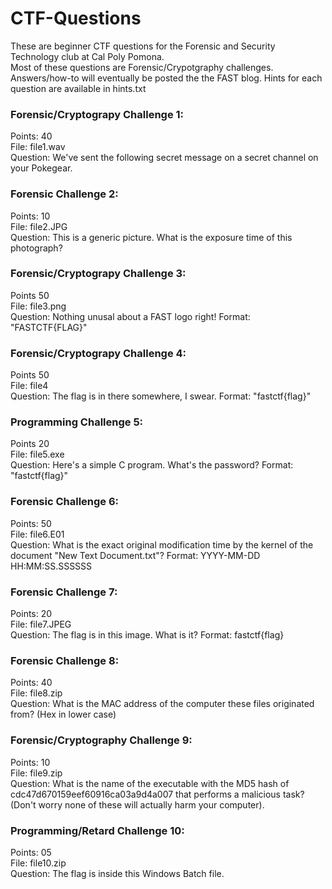 # CTF-Questions
These are beginner CTF questions for the Forensic and Security Technology club at Cal Poly Pomona.<br/>
Most of these questions are Forensic/Crypotgraphy challenges.<br/>
Answers/how-to will eventually be posted the the FAST blog. Hints for each question are available in hints.txt

### Forensic/Cryptograpy Challenge 1:
Points: 40 <br/>
File: file1.wav <br/>
Question: We've sent the following secret message on a secret channel on your Pokegear.

### Forensic Challenge 2:
Points: 10 <br/>
File: file2.JPG <br/>
Question: This is a generic picture. What is the exposure time of this photograph?

### Forensic/Cryptograpy Challenge 3:
Points 50 <br/>
File: file3.png <br/>
Question: Nothing unusal about a FAST logo right! Format: "FASTCTF{FLAG}"

### Forensic/Cryptograpy Challenge 4:
Points 50 <br/>
File: file4 <br/>
Question: The flag is in there somewhere, I swear. Format: "fastctf{flag}"

### Programming Challenge 5:
Points 20 <br/>
File: file5.exe <br/>
Question: Here's a simple C program. What's the password? Format: "fastctf{flag}"

### Forensic Challenge 6:
Points: 50 <br/>
File: file6.E01 <br/>
Question: What is the exact original modification time by the kernel of the document "New Text Document.txt"? Format: YYYY-MM-DD HH:MM:SS.SSSSSS

### Forensic Challenge 7:
Points: 20 <br/>
File: file7.JPEG <br/>
Question: The flag is in this image. What is it? Format: fastctf{flag}

### Forensic Challenge 8:
Points: 40 <br/>
File: file8.zip <br/>
Question: What is the MAC address of the computer these files originated from? (Hex in lower case)

### Forensic/Cryptography Challenge 9:
Points: 10 <br/>
File: file9.zip <br/>
Question: What is the name of the executable with the MD5 hash of cdc47d670159eef60916ca03a9d4a007 that performs a malicious task? (Don't worry none of these will actually harm your computer).

### Programming/Retard Challenge 10:
Points: 05 <br/>
File: file10.zip <br/>
Question: The flag is inside this Windows Batch file.

